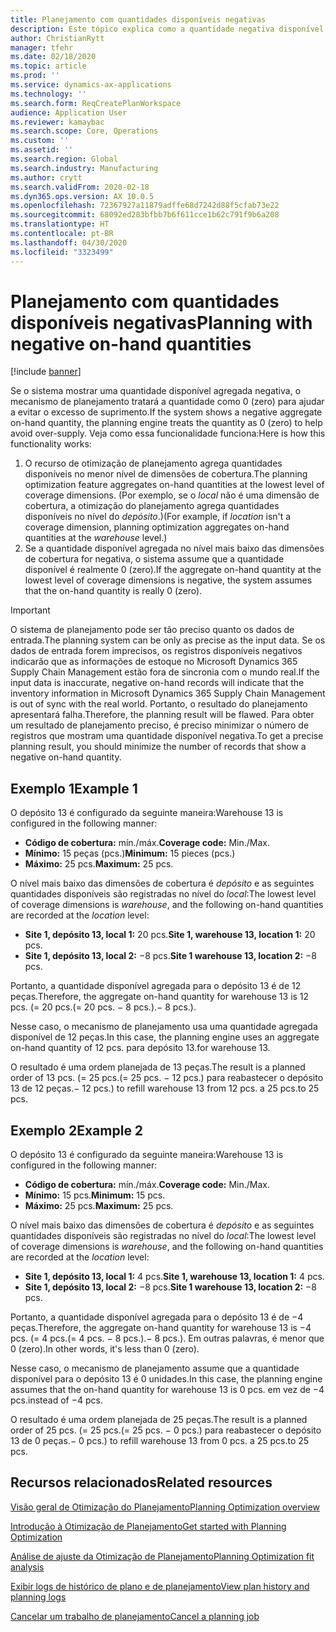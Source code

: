```yaml
---
title: Planejamento com quantidades disponíveis negativas
description: Este tópico explica como a quantidade negativa disponível é tratada quando você usa a otimização do planejamento.
author: ChristianRytt
manager: tfehr
ms.date: 02/18/2020
ms.topic: article
ms.prod: ''
ms.service: dynamics-ax-applications
ms.technology: ''
ms.search.form: ReqCreatePlanWorkspace
audience: Application User
ms.reviewer: kamaybac
ms.search.scope: Core, Operations
ms.custom: ''
ms.assetid: ''
ms.search.region: Global
ms.search.industry: Manufacturing
ms.author: crytt
ms.search.validFrom: 2020-02-18
ms.dyn365.ops.version: AX 10.0.5
ms.openlocfilehash: 72367927a11879adffe68d7242d88f5cfab73e22
ms.sourcegitcommit: 68092ed283bfbb7b6f611cce1b62c791f9b6a208
ms.translationtype: HT
ms.contentlocale: pt-BR
ms.lasthandoff: 04/30/2020
ms.locfileid: "3323499"
---
```

# <a name="planning-with-negative-on-hand-quantities"></a><span data-ttu-id="5077c-103">Planejamento com quantidades disponíveis negativas</span><span class="sxs-lookup"><span data-stu-id="5077c-103">Planning with negative on-hand quantities</span></span>

[!include [banner](../../includes/banner.md)]

<span data-ttu-id="5077c-104">Se o sistema mostrar uma quantidade disponível agregada negativa, o mecanismo de planejamento tratará a quantidade como 0 (zero) para ajudar a evitar o excesso de suprimento.</span><span class="sxs-lookup"><span data-stu-id="5077c-104">If the system shows a negative aggregate on-hand quantity, the planning engine treats the quantity as 0 (zero) to help avoid over-supply.</span></span> <span data-ttu-id="5077c-105">Veja como essa funcionalidade funciona:</span><span class="sxs-lookup"><span data-stu-id="5077c-105">Here is how this functionality works:</span></span>

1. <span data-ttu-id="5077c-106">O recurso de otimização de planejamento agrega quantidades disponíveis no menor nível de dimensões de cobertura.</span><span class="sxs-lookup"><span data-stu-id="5077c-106">The planning optimization feature aggregates on-hand quantities at the lowest level of coverage dimensions.</span></span> <span data-ttu-id="5077c-107">(Por exemplo, se o *local* não é uma dimensão de cobertura, a otimização do planejamento agrega quantidades disponíveis no nível do *depósito*.)</span><span class="sxs-lookup"><span data-stu-id="5077c-107">(For example, if *location* isn't a coverage dimension, planning optimization aggregates on-hand quantities at the *warehouse* level.)</span></span>
1. <span data-ttu-id="5077c-108">Se a quantidade disponível agregada no nível mais baixo das dimensões de cobertura for negativa, o sistema assume que a quantidade disponível é realmente 0 (zero).</span><span class="sxs-lookup"><span data-stu-id="5077c-108">If the aggregate on-hand quantity at the lowest level of coverage dimensions is negative, the system assumes that the on-hand quantity is really 0 (zero).</span></span>

> [!IMPORTANT]
> <span data-ttu-id="5077c-109">O sistema de planejamento pode ser tão preciso quanto os dados de entrada.</span><span class="sxs-lookup"><span data-stu-id="5077c-109">The planning system can be only as precise as the input data.</span></span> <span data-ttu-id="5077c-110">Se os dados de entrada forem imprecisos, os registros disponíveis negativos indicarão que as informações de estoque no Microsoft Dynamics 365 Supply Chain Management estão fora de sincronia com o mundo real.</span><span class="sxs-lookup"><span data-stu-id="5077c-110">If the input data is inaccurate, negative on-hand records will indicate that the inventory information in Microsoft Dynamics 365 Supply Chain Management is out of sync with the real world.</span></span> <span data-ttu-id="5077c-111">Portanto, o resultado do planejamento apresentará falha.</span><span class="sxs-lookup"><span data-stu-id="5077c-111">Therefore, the planning result will be flawed.</span></span> <span data-ttu-id="5077c-112">Para obter um resultado de planejamento preciso, é preciso minimizar o número de registros que mostram uma quantidade disponível negativa.</span><span class="sxs-lookup"><span data-stu-id="5077c-112">To get a precise planning result, you should minimize the number of records that show a negative on-hand quantity.</span></span>

## <a name="example-1"></a><span data-ttu-id="5077c-113">Exemplo 1</span><span class="sxs-lookup"><span data-stu-id="5077c-113">Example 1</span></span>

<span data-ttu-id="5077c-114">O depósito 13 é configurado da seguinte maneira:</span><span class="sxs-lookup"><span data-stu-id="5077c-114">Warehouse 13 is configured in the following manner:</span></span>

- <span data-ttu-id="5077c-115">**Código de cobertura:** mín./máx.</span><span class="sxs-lookup"><span data-stu-id="5077c-115">**Coverage code:** Min./Max.</span></span>
- <span data-ttu-id="5077c-116">**Mínimo:** 15 peças (pcs.)</span><span class="sxs-lookup"><span data-stu-id="5077c-116">**Minimum:** 15 pieces (pcs.)</span></span>
- <span data-ttu-id="5077c-117">**Máximo:** 25 pcs.</span><span class="sxs-lookup"><span data-stu-id="5077c-117">**Maximum:** 25 pcs.</span></span>

<span data-ttu-id="5077c-118">O nível mais baixo das dimensões de cobertura é *depósito* e as seguintes quantidades disponíveis são registradas no nível do *local*:</span><span class="sxs-lookup"><span data-stu-id="5077c-118">The lowest level of coverage dimensions is *warehouse*, and the following on-hand quantities are recorded at the *location* level:</span></span>

- <span data-ttu-id="5077c-119">**Site 1, depósito 13, local 1:** 20 pcs.</span><span class="sxs-lookup"><span data-stu-id="5077c-119">**Site 1, warehouse 13, location 1:** 20 pcs.</span></span>
- <span data-ttu-id="5077c-120">**Site 1, depósito 13, local 2:** &minus;8 pcs.</span><span class="sxs-lookup"><span data-stu-id="5077c-120">**Site 1 warehouse 13, location 2:** &minus;8 pcs.</span></span>

<span data-ttu-id="5077c-121">Portanto, a quantidade disponível agregada para o depósito 13 é de 12 peças.</span><span class="sxs-lookup"><span data-stu-id="5077c-121">Therefore, the aggregate on-hand quantity for warehouse 13 is 12 pcs.</span></span> <span data-ttu-id="5077c-122">(= 20 pcs.</span><span class="sxs-lookup"><span data-stu-id="5077c-122">(= 20 pcs.</span></span> <span data-ttu-id="5077c-123">&minus; 8 pcs.).</span><span class="sxs-lookup"><span data-stu-id="5077c-123">&minus; 8 pcs.).</span></span>

<span data-ttu-id="5077c-124">Nesse caso, o mecanismo de planejamento usa uma quantidade agregada disponível de 12 peças.</span><span class="sxs-lookup"><span data-stu-id="5077c-124">In this case, the planning engine uses an aggregate on-hand quantity of 12 pcs.</span></span> <span data-ttu-id="5077c-125">para depósito 13.</span><span class="sxs-lookup"><span data-stu-id="5077c-125">for warehouse 13.</span></span>

<span data-ttu-id="5077c-126">O resultado é uma ordem planejada de 13 peças.</span><span class="sxs-lookup"><span data-stu-id="5077c-126">The result is a planned order of 13 pcs.</span></span> <span data-ttu-id="5077c-127">(= 25 pcs.</span><span class="sxs-lookup"><span data-stu-id="5077c-127">(= 25 pcs.</span></span> <span data-ttu-id="5077c-128">&minus; 12 pcs.) para reabastecer o depósito 13 de 12 peças.</span><span class="sxs-lookup"><span data-stu-id="5077c-128">&minus; 12 pcs.) to refill warehouse 13 from 12 pcs.</span></span> <span data-ttu-id="5077c-129">a 25 pcs.</span><span class="sxs-lookup"><span data-stu-id="5077c-129">to 25 pcs.</span></span>

## <a name="example-2"></a><span data-ttu-id="5077c-130">Exemplo 2</span><span class="sxs-lookup"><span data-stu-id="5077c-130">Example 2</span></span>

<span data-ttu-id="5077c-131">O depósito 13 é configurado da seguinte maneira:</span><span class="sxs-lookup"><span data-stu-id="5077c-131">Warehouse 13 is configured in the following manner:</span></span>

- <span data-ttu-id="5077c-132">**Código de cobertura:** mín./máx.</span><span class="sxs-lookup"><span data-stu-id="5077c-132">**Coverage code:** Min./Max.</span></span>
- <span data-ttu-id="5077c-133">**Mínimo:** 15 pcs.</span><span class="sxs-lookup"><span data-stu-id="5077c-133">**Minimum:** 15 pcs.</span></span>
- <span data-ttu-id="5077c-134">**Máximo:** 25 pcs.</span><span class="sxs-lookup"><span data-stu-id="5077c-134">**Maximum:** 25 pcs.</span></span>

<span data-ttu-id="5077c-135">O nível mais baixo das dimensões de cobertura é *depósito* e as seguintes quantidades disponíveis são registradas no nível do *local*:</span><span class="sxs-lookup"><span data-stu-id="5077c-135">The lowest level of coverage dimensions is *warehouse*, and the following on-hand quantities are recorded at the *location* level:</span></span>

- <span data-ttu-id="5077c-136">**Site 1, depósito 13, local 1:** 4 pcs.</span><span class="sxs-lookup"><span data-stu-id="5077c-136">**Site 1, warehouse 13, location 1:** 4 pcs.</span></span>
- <span data-ttu-id="5077c-137">**Site 1, depósito 13, local 2:** &minus;8 pcs.</span><span class="sxs-lookup"><span data-stu-id="5077c-137">**Site 1 warehouse 13, location 2:** &minus;8 pcs.</span></span>

<span data-ttu-id="5077c-138">Portanto, a quantidade disponível agregada para o depósito 13 é de &minus;4 peças.</span><span class="sxs-lookup"><span data-stu-id="5077c-138">Therefore, the aggregate on-hand quantity for warehouse 13 is &minus;4 pcs.</span></span> <span data-ttu-id="5077c-139">(= 4 pcs.</span><span class="sxs-lookup"><span data-stu-id="5077c-139">(= 4 pcs.</span></span> <span data-ttu-id="5077c-140">&minus; 8 pcs.).</span><span class="sxs-lookup"><span data-stu-id="5077c-140">&minus; 8 pcs.).</span></span> <span data-ttu-id="5077c-141">Em outras palavras, é menor que 0 (zero).</span><span class="sxs-lookup"><span data-stu-id="5077c-141">In other words, it's less than 0 (zero).</span></span>

<span data-ttu-id="5077c-142">Nesse caso, o mecanismo de planejamento assume que a quantidade disponível para o depósito 13 é 0 unidades.</span><span class="sxs-lookup"><span data-stu-id="5077c-142">In this case, the planning engine assumes that the on-hand quantity for warehouse 13 is 0 pcs.</span></span> <span data-ttu-id="5077c-143">em vez de &minus;4 pcs.</span><span class="sxs-lookup"><span data-stu-id="5077c-143">instead of &minus;4 pcs.</span></span>

<span data-ttu-id="5077c-144">O resultado é uma ordem planejada de 25 peças.</span><span class="sxs-lookup"><span data-stu-id="5077c-144">The result is a planned order of 25 pcs.</span></span> <span data-ttu-id="5077c-145">(= 25 pcs.</span><span class="sxs-lookup"><span data-stu-id="5077c-145">(= 25 pcs.</span></span> <span data-ttu-id="5077c-146">&minus; 0 pcs.) para reabastecer o depósito 13 de 0 peças.</span><span class="sxs-lookup"><span data-stu-id="5077c-146">&minus; 0 pcs.) to refill warehouse 13 from 0 pcs.</span></span> <span data-ttu-id="5077c-147">a 25 pcs.</span><span class="sxs-lookup"><span data-stu-id="5077c-147">to 25 pcs.</span></span>

## <a name="related-resources"></a><span data-ttu-id="5077c-148">Recursos relacionados</span><span class="sxs-lookup"><span data-stu-id="5077c-148">Related resources</span></span>

[<span data-ttu-id="5077c-149">Visão geral de Otimização do Planejamento</span><span class="sxs-lookup"><span data-stu-id="5077c-149">Planning Optimization overview</span></span>](planning-optimization-overview.md)

[<span data-ttu-id="5077c-150">Introdução à Otimização de Planejamento</span><span class="sxs-lookup"><span data-stu-id="5077c-150">Get started with Planning Optimization</span></span>](get-started.md)

[<span data-ttu-id="5077c-151">Análise de ajuste da Otimização de Planejamento</span><span class="sxs-lookup"><span data-stu-id="5077c-151">Planning Optimization fit analysis</span></span>](planning-optimization-fit-analysis.md)

[<span data-ttu-id="5077c-152">Exibir logs de histórico de plano e de planejamento</span><span class="sxs-lookup"><span data-stu-id="5077c-152">View plan history and planning logs</span></span>](plan-history-logs.md)

[<span data-ttu-id="5077c-153">Cancelar um trabalho de planejamento</span><span class="sxs-lookup"><span data-stu-id="5077c-153">Cancel a planning job</span></span>](cancel-planning-job.md)
